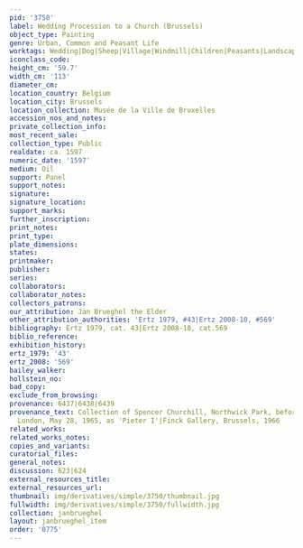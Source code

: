 ```yaml
---
pid: '3750'
label: Wedding Procession to a Church (Brussels)
object_type: Painting
genre: Urban, Common and Peasant Life
worktags: Wedding|Dog|Sheep|Village|Windmill|Children|Peasants|Landscape|Musical instruments
iconclass_code:
height_cm: '59.7'
width_cm: '113'
diameter_cm:
location_country: Belgium
location_city: Brussels
location_collection: Musée de la Ville de Bruxelles
accession_nos_and_notes:
private_collection_info:
most_recent_sale:
collection_type: Public
realdate: ca. 1597
numeric_date: '1597'
medium: Oil
support: Panel
support_notes:
signature:
signature_location:
support_marks:
further_inscription:
print_notes:
print_type:
plate_dimensions:
states:
printmaker:
publisher:
series:
collaborators:
collaborator_notes:
collectors_patrons:
our_attribution: Jan Brueghel the Elder
other_attribution_authorities: 'Ertz 1979, #43|Ertz 2008-10, #569'
bibliography: Ertz 1979, cat. 43|Ertz 2008-10, cat.569
biblio_reference:
exhibition_history:
ertz_1979: '43'
ertz_2008: '569'
bailey_walker:
hollstein_no:
bad_copy:
exclude_from_browsing:
provenance: 6437|6438|6439
provenance_text: Collection of Spencer Churchill, Northwick Park, before 1965|Christie's,
  London, May 28, 1965, as 'Pieter I'|Finck Gallery, Brussels, 1966
related_works:
related_works_notes:
copies_and_variants:
curatorial_files:
general_notes:
discussion: 623|624
external_resources_title:
external_resources_url:
thumbnail: img/derivatives/simple/3750/thumbnail.jpg
fullwidth: img/derivatives/simple/3750/fullwidth.jpg
collection: janbrueghel
layout: janbrueghel_item
order: '0775'
---
```

